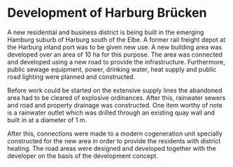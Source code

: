 # Development of Harburg Brücken

A new residential and business district is being built in the 
emerging Hamburg suburb of Harburg south of the Elbe. A former rail 
freight depot at the Harburg inland port was to be given new use. A new 
building area was developed over an area of 10 ha for this purpose. The 
area was connected and developed using a new road to provide the 
infrastructure. Furthermore, public sewage equipment, power, drinking 
water, heat supply and public road lighting were planned and 
constructed.

Before work could be started on the extensive supply lines the 
abandoned area had to be cleared of explosive ordinances. After this, 
rainwater sewers and road and property drainage was constructed. One 
item worthy of note is a rainwater outlet which was drilled through an 
existing quay wall and built in at a diameter of 1 m.

After this, connections were made to a modern cogeneration unit 
specially constructed for the new area in order to provide the residents
with district heating. The road areas were designed and developed 
together with the developer on the basis of the development concept.